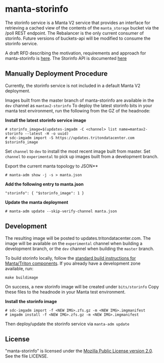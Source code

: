 # manta-storinfo

The storinfo service is a Manta V2 service that provides an interface for retrieving a cached view of the contents of the `manta_storage` bucket via the /poll REST endpoint.  The Rebalancer is the only current consumer of storinfo.  Future versions of buckets-api will be modified to consume the storinfo service.

A draft RFD describing the motivation, requirements and approach for manta-storinfo is [here](https://github.com/TritonDataCenter/rfd/tree/master/rfd/0170).  The Storinfo API is documented [here](https://github.com/TritonDataCenter/manta-storinfo/blob/master/docs/index.md)


## Manually Deployment Procedure

Currently, the storinfo service is not included in a default Manta V2 deployment.

Images built from the master branch of manta-storinfo are available in the ```dev``` channel as ```mantav2-storinfo```  To deploy the latest storinfo bits in your manta test environment, run the following from the GZ of the headnode:

**Install the latest storinfo service image**

```
# storinfo_image=$(updates-imgadm -C <channel> list name=mantav2-storinfo --latest -H -o uuid)
# sdc-imgadm import -S https://updates.tritondatacenter.com $storinfo_image
```

Set `channel` to `dev` to install the most recent image built from master.  Set `channel` to `experimental` to pick up images built from a development branch.

Export the current manta topology to JSON**

```
# manta-adm show -j -s > manta.json
```

**Add the following entry to manta.json**

```
"storinfo": { "$storinfo_image": 1 }
```

**Update the manta deployment**

```
# manta-adm update --skip-verify-channel manta.json
```

## Development

The resulting image will be posted to updates.tritondatacenter.com. The image will be available on the `experimental` channel when building a development branch, or the `dev` channel when building the `master` branch.

To build storinfo locally, follow the [standard build instructions for Manta/Triton components](https://github.com/TritonDataCenter/triton/blob/master/docs/developer-guide/building.md). If you already have a development zone available, run:

`make buildimage`

On success, a new storinfo image will be created under ```bits/storinfo```  Copy these files to the headnode in your Manta test environment.

**Install the storinfo image**

```
# sdc-imgadm import -f <NEW IMG>.zfs.gz -m <NEW IMG>.imgmanifest
# imgadm install -f <NEW IMG>.zfs.gz -m <NEW IMG>.imgmanifest
```

Then deploy/update the storinfo service via ```manta-adm update```

## License

"manta-storinfo" is licensed under the
[Mozilla Public License version 2.0](http://mozilla.org/MPL/2.0/).
See the file LICENSE.
